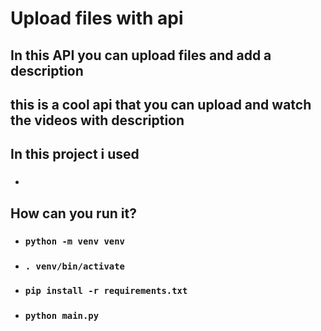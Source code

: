 # Upload files with api

## In this API you can upload files and add a description

## this is a cool api that you can upload and watch the videos with description

## In this project i used

- ###

## How can you run it?

- ### `python -m venv venv`
- ### `. venv/bin/activate`
- ### `pip install -r requirements.txt`
- ### `python main.py`
